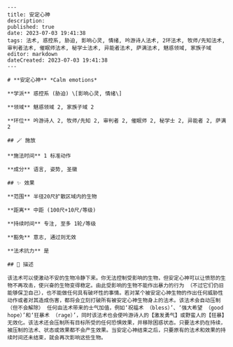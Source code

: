 
    ---
    title: 安定心神
    description: 
    published: true
    date: 2023-07-03 19:41:38
    tags: 法术, 惑控系, 胁迫, 影响心灵, 情绪, 吟游诗人法术, 2环法术, 牧师/先知法术, 审判者法术, 催眠师法术, 秘学士法术, 异能者法术, 萨满法术, 魅惑领域, 家族子域
    editor: markdown
    dateCreated: 2023-07-03 19:41:38
    ---

    # **安定心神** *Calm emotions*

    **学派** 惑控系 (胁迫) \[影响心灵, 情绪\] 

    **领域** 魅惑领域 2, 家族子域 2

    **环位** 吟游诗人 2, 牧师/先知 2, 审判者 2, 催眠师 2, 秘学士 2, 异能者 2, 萨满 2

    ## 🪄 施放

    **施法时间** 1 标准动作

    **成分** 语言, 姿势, 圣徽

    ## ✨ 效果  

    **范围** 半径20尺扩散区域内的生物

    **距离** 中距 (100尺+10尺/等级)  

    **持续时间** 专注, 至多 1轮/等级 

    **豁免** 意志, 通过则无效

    **法术抗力** 是

    ## 📖 描述

    该法术可以使激动不安的生物冷静下来。你无法控制受影响的生物，但安定心神可以让愤怒的生物不再攻击，使兴奋的生物变得稳定。由此受影响的生物不能作出暴力的行为 （不过它们仍旧能够保卫自己），也不能做任何具有破坏性的事情。若对某个被安定心神生物的作出任何威胁性动作或者对其造成伤害，都将会立刻打破所有被安定心神生物身上的法术。该法术会自动压制 （但不会解除） 任何由法术带来的士气加值，例如‘祝福术 （bless）’、‘强大希望 （good hope）’和‘狂暴术 （rage）’，同时该法术也会使吟游诗人的【激发勇气】或野蛮人的【狂暴】无效化。该法术还会压制所有目标所受的任何恐惧效果，并移除困惑状态。只要法术扔在持续，被压制的法术、状态或效果都不会产生效果。当安定心神结束之后，只要原有的法术和效果的持续时间还未结束，就会再次影响这些生物。
    
